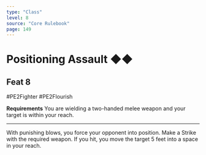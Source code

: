 ```yaml
---
type: "Class"
level: 8
source: "Core Rulebook"
page: 149
---
```

# Positioning Assault ◆◆
## Feat 8
#PE2Fighter #PE2Flourish 

**Requirements** You are wielding a two-handed melee weapon and your target is within your reach.

---
With punishing blows, you force your opponent into position. Make a Strike with the required weapon. If you hit, you move the target 5 feet into a space in your reach.